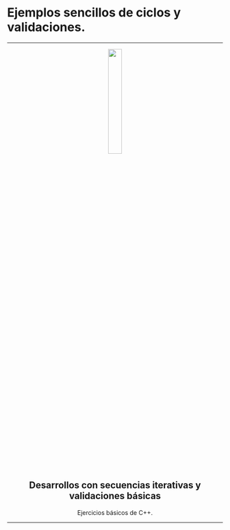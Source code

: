 # Ejemplos sencillos de ciclos y validaciones.

---

<p align="center">
  <a href="https://cperez.org">
    <img src="https://i.imgur.com/wu1lEal.png" width="25%">
  </a>
  <h2 align="center">Desarrollos con secuencias iterativas y validaciones básicas</h2>
  <p align="center">Ejercicios básicos de C++.</p>
</p>

---
